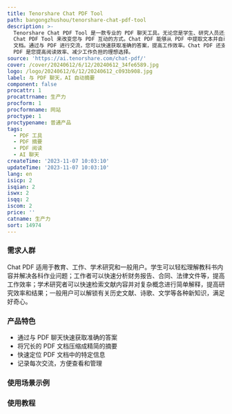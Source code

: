 ```yaml
---
title: Tenorshare Chat PDF Tool
path: bangongzhushou/tenorshare-chat-pdf-tool
description: >-
  Tenorshare Chat PDF Tool 是一款专业的 PDF 聊天工具。无论您是学生、研究人员还是商业人士，您都可以使用 Tenorshare
  Chat PDF Tool 来改变您与 PDF 互动的方式。Chat PDF 能够从 PDF 中提取文本并自动生成精简摘要，帮助您快速阅读和理解 PDF
  文档。通过与 PDF 进行交流，您可以快速获取准确的答案，提高工作效率。Chat PDF 还支持批量上传文件，方便快捷地处理多个 PDF 文档。Chat
  PDF 是您提高阅读效率、减少工作负担的理想选择。
source: 'https://ai.tenorshare.com/chat-pdf/'
cover: /cover/20240612/6/12/20240612_34fe6589.jpg
logo: /logo/20240612/6/12/20240612_c093b908.jpg
label: 与 PDF 聊天，AI 自动摘要
component: false
procattr: 1
procattrname: 生产力
procform: 1
procformname: 网站
proctype: 1
proctypename: 普通产品
tags:
  - PDF 工具
  - PDF 摘要
  - PDF 阅读
  - AI 聊天
createTime: '2023-11-07 10:03:10'
updateTime: '2023-11-07 10:03:10'
lang: en
isicp: 2
isqian: 2
iswx: 2
isqq: 2
iscom: 2
price: ''
catname: 生产力
sort: 14974
---
```




### 需求人群
Chat PDF 适用于教育、工作、学术研究和一般用户。学生可以轻松理解教科书内容并解决各科作业问题；工作者可以快速分析财务报告、合同、法律文件等，提高工作效率；学术研究者可以快速检索文献内容并对复杂概念进行简单解释，提高研究效率和结果；一般用户可以解锁有关历史文献、诗歌、文学等各种新知识，满足好奇心。

### 产品特色
- 通过与 PDF 聊天快速获取准确的答案
- 将冗长的 PDF 文档压缩成精简的摘要
- 快速定位 PDF 文档中的特定信息
- 记录每次交流，方便查看和管理

### 使用场景示例


### 使用教程


  
